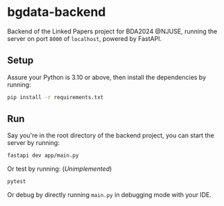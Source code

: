 # bgdata-backend

Backend of the Linked Papers project for BDA2024 @NJUSE, running the server on port `8000` of `localhost`, powered by FastAPI.

## Setup

Assure your Python is 3.10 or above, then install the dependencies by running:

```bash
pip install -r requirements.txt
```

## Run

Say you're in the root directory of the backend project, you can start the server by running:
```bash
fastapi dev app/main.py
```

Or test by running: (*Unimplemented*)
```bash
pytest
```

Or debug by directly running `main.py` in debugging mode with your IDE.
